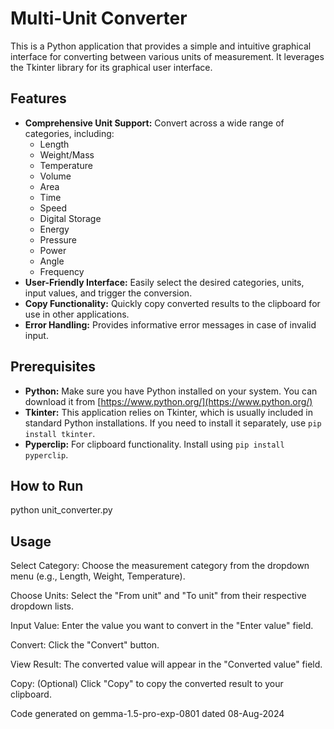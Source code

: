       
# Multi-Unit Converter

This is a Python application that provides a simple and intuitive graphical interface for converting between various units of measurement. It leverages the Tkinter library for its graphical user interface. 

## Features

- **Comprehensive Unit Support:**  Convert across a wide range of categories, including:
    - Length 
    - Weight/Mass
    - Temperature
    - Volume
    - Area
    - Time
    - Speed
    - Digital Storage
    - Energy
    - Pressure
    - Power
    - Angle
    - Frequency
- **User-Friendly Interface:** Easily select the desired categories, units, input values, and trigger the conversion.
- **Copy Functionality:**  Quickly copy converted results to the clipboard for use in other applications.
- **Error Handling:**  Provides informative error messages in case of invalid input. 

## Prerequisites

- **Python:** Make sure you have Python installed on your system. You can download it from [https://www.python.org/](https://www.python.org/)
- **Tkinter:** This application relies on Tkinter, which is usually included in standard Python installations. If you need to install it separately, use `pip install tkinter`.
- **Pyperclip:** For clipboard functionality. Install using `pip install pyperclip`.

## How to Run 

python unit_converter.py

## Usage

Select Category: Choose the measurement category from the dropdown menu (e.g., Length, Weight, Temperature).

Choose Units: Select the "From unit" and "To unit" from their respective dropdown lists.

Input Value: Enter the value you want to convert in the "Enter value" field.

Convert: Click the "Convert" button.

View Result: The converted value will appear in the "Converted value" field.

Copy: (Optional) Click "Copy" to copy the converted result to your clipboard.

Code generated on gemma-1.5-pro-exp-0801 dated 08-Aug-2024